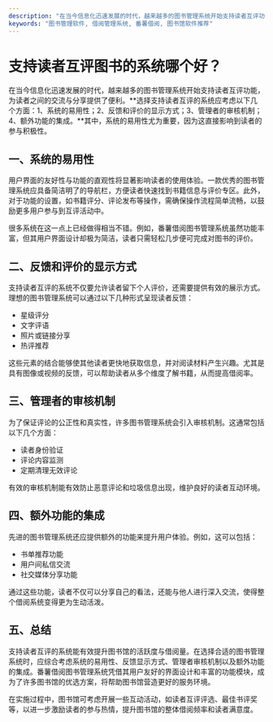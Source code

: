 ```yaml
---
description: "在当今信息化迅速发展的时代，越来越多的图书管理系统开始支持读者互评功能，为读者之间的交流与分享提供了便利。**选择支持读者互评的系统应考虑以下几个方面：1、系统的易用性；2、反馈和评价的显示方式；3、管理者的审核机制；4、额外功能的集成。**其中，系统的易用性尤为重要，因为这直接影响到读者的参与积极性。"
keywords: "图书管理软件, 借阅管理系统, 番薯借阅, 图书馆软件推荐"
---
```

# 支持读者互评图书的系统哪个好？

在当今信息化迅速发展的时代，越来越多的图书管理系统开始支持读者互评功能，为读者之间的交流与分享提供了便利。**选择支持读者互评的系统应考虑以下几个方面：1、系统的易用性；2、反馈和评价的显示方式；3、管理者的审核机制；4、额外功能的集成。**其中，系统的易用性尤为重要，因为这直接影响到读者的参与积极性。

## 一、系统的易用性

用户界面的友好性与功能的直观性将显著影响读者的使用体验。一款优秀的图书管理系统应具备简洁明了的导航栏，方便读者快速找到书籍信息与评价专区。此外，对于功能的设置，如书籍评分、评论发布等操作，需确保操作流程简单流畅，以鼓励更多用户参与到互评活动中。

很多系统在这一点上已经做得相当不错。例如，番薯借阅图书管理系统虽然功能丰富，但其用户界面设计却极为简洁，读者只需轻松几步便可完成对图书的评价。

## 二、反馈和评价的显示方式

支持读者互评的系统不仅要允许读者留下个人评价，还需要提供有效的展示方式。理想的图书管理系统可以通过以下几种形式呈现读者反馈：

- 星级评分
- 文字评语
- 照片或链接分享
- 热评推荐

这些元素的结合能够使其他读者更快地获取信息，并对阅读材料产生兴趣。尤其是具有图像或视频的反馈，可以帮助读者从多个维度了解书籍，从而提高借阅率。

## 三、管理者的审核机制

为了保证评论的公正性和真实性，许多图书管理系统会引入审核机制。这通常包括以下几个方面：

- 读者身份验证
- 评论内容监测
- 定期清理无效评论

有效的审核机制能有效防止恶意评论和垃圾信息出现，维护良好的读者互动环境。

## 四、额外功能的集成

先进的图书管理系统还应提供额外的功能来提升用户体验。例如，这可以包括：

- 书单推荐功能
- 用户间私信交流
- 社交媒体分享功能

通过这些功能，读者不仅可以分享自己的看法，还能与他人进行深入交流，使得整个借阅系统变得更为生动活泼。

## 五、总结

支持读者互评的系统能有效提升图书馆的活跃度与借阅量。在选择合适的图书管理系统时，应综合考虑系统的易用性、反馈显示方式、管理者审核机制以及额外功能的集成。番薯借阅图书管理系统凭借其用户友好的界面设计和丰富的功能模块，成为了许多图书馆的优选方案，将帮助图书馆营造更好的服务环境。

在实施过程中，图书馆可考虑开展一些互动活动，如读者互评评选、最佳书评奖等，以进一步激励读者的参与热情，提升图书馆的整体借阅频率和读者满意度。
